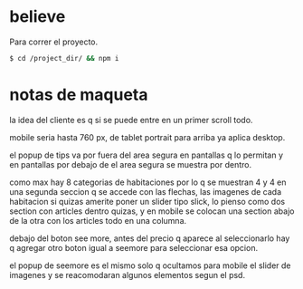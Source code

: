 # believe

Para correr el proyecto.

```BASH
$ cd /project_dir/ && npm i
```
# notas de maqueta

  la idea del cliente es q si se puede entre en un primer scroll todo.

  mobile seria hasta 760 px, de tablet portrait para arriba ya aplica desktop.

  el popup de tips va por fuera del area segura en pantallas q lo permitan y en pantallas por debajo de el area segura se muestra por dentro.

  como max hay 8 categorias de habitaciones por lo q se muestran 4 y 4 en una segunda seccion q se accede con las flechas, las imagenes de cada habitacion si quizas amerite poner un slider tipo slick, lo pienso como dos section con articles dentro quizas, y en mobile se colocan una section abajo de la otra con los articles todo en una columna.

  debajo del boton see more, antes del precio q aparece al seleccionarlo hay q agregar otro boton igual a seemore para seleccionar esa opcion.

  el popup de seemore es el mismo solo q ocultamos para mobile el slider de imagenes y se reacomodaran algunos elementos segun el psd.
